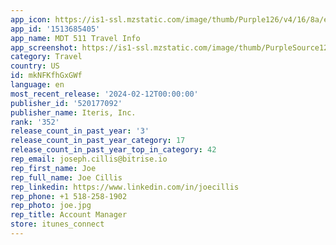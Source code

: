 ```yaml
---
app_icon: https://is1-ssl.mzstatic.com/image/thumb/Purple126/v4/16/8a/e4/168ae46c-e6d4-6f28-5724-597755003805/AppIcon-0-0-1x_U007emarketing-0-10-0-0-85-220.png/1024x1024bb.png
app_id: '1513685405'
app_name: MDT 511 Travel Info
app_screenshot: https://is1-ssl.mzstatic.com/image/thumb/PurpleSource126/v4/7b/fa/5a/7bfa5ab2-a814-9935-e9a2-b7efe0b96668/a7ab07ba-7bf8-466c-8834-2adf5d2b74fb_Simulator_Screen_Shot_-_iPhone_13_Pro_Max_-_2021-11-03_at_14.41.54.png/1284x2778bb.png
category: Travel
country: US
id: mkNFKfhGxGWf
language: en
most_recent_release: '2024-02-12T00:00:00'
publisher_id: '520177092'
publisher_name: Iteris, Inc.
rank: '352'
release_count_in_past_year: '3'
release_count_in_past_year_category: 17
release_count_in_past_year_top_in_category: 42
rep_email: joseph.cillis@bitrise.io
rep_first_name: Joe
rep_full_name: Joe Cillis
rep_linkedin: https://www.linkedin.com/in/joecillis
rep_phone: +1 518-258-1902
rep_photo: joe.jpg
rep_title: Account Manager
store: itunes_connect
---
```

